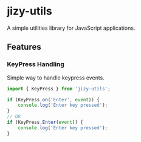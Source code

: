# jizy-utils 

A simple utilities library for JavaScript applications.

## Features

### KeyPress Handling

Simple way to handle keypress events.

```javascript
import { KeyPress } from 'jizy-utils';

if (KeyPress.on('Enter', event)) {
    console.log('Enter key pressed');
}
// OR 
if (KeyPress.Enter(event)) {
    console.log('Enter key pressed');
}
```
